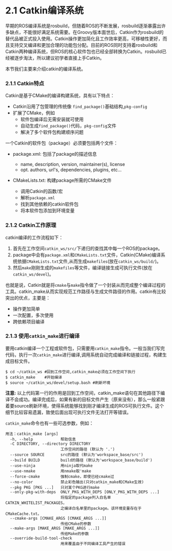 # 2.1 Catkin编译系统

早期的ROS编译系统是rosbuild，但随着ROS的不断发展，rosbuild逐渐暴露出许多缺点，不能很好满足系统需要。在Groovy版本面世后，Catkin作为rosbuild的替代品被正式投入使用。Catkin操作更加简化且工作效率更高，可移植性更好，而且支持交叉编译和更加合理的功能包分配。目前的ROS同时支持着rosbuild和Catkin两种编译系统，但ROS的核心软件包也已经全部转换为Catkin。rosbuild已经被逐步淘汰，所以建议初学者直接上手Catkin。

本节我们主要来介绍catkin的编译系统。
### 2.1.1 Catkin特点

Catkin是基于CMake的编译构建系统，具有以下特点：

* Catkin沿用了包管理的传统像 `find_package()`基础结构,`pkg-config`
* 扩展了CMake，例如
	* 软件包编译后无需安装就可使用
	* 自动生成`find_package()`代码，`pkg-config`文件
	* 解决了多个软件包构建顺序问题

一个Catkin的软件包（package）必须要包括两个文件：

* package.xml: 包括了package的描述信息
	* name, description, version, maintainer(s), license
	* opt. authors, url's, dependencies, plugins, etc...

* CMakeLists.txt: 构建package所需的CMake文件
	* 调用Catkin的函数/宏
	* 解析`package.xml`
	* 找到其他依赖的catkin软件包
	* 将本软件包添加到环境变量

### 2.1.2 Catkin工作原理

catkin编译的工作流程如下：
1. 首先在工作空间`catkin_ws/src/`下递归的查找其中每一个ROS的package。
2. package中会有`package.xml`和`CMakeLists.txt`文件，Catkin(CMake)编译系统依据`CMakeLists.txt`文件,从而生成`makefiles`(放在`catkin_ws/build/`)。
3. 然后`make`刚刚生成的`makefiles`等文件，编译链接生成可执行文件(放在`catkin_ws/devel`)。

也就是说，Catkin就是将`cmake`与`make`指令做了一个封装从而完成整个编译过程的工具。catkin_make从而实现规范工作路径与生成文件路径的作用。catkin有比较突出的优点，主要是：

* 操作更加简单
* 一次配置，多次使用
* 跨依赖项目编译

### 2.1.3 使用`catkin_make`进行编译

要用catkin编译一个工程或软件包，只需要用`catkin_make`指令。一般当我们写完代码，执行一次`catkin_make`进行编译,调用系统自动完成编译和链接过程，构建生成目标文件。

	$ cd ~/catkin_ws #回到工作空间,catkin_make必须在工作空间下执行
	$ catkin_make    #开始编译
	$ source ~/catkin_ws/devel/setup.bash #刷新坏境

**注意:** 以上代码第一行的作用是回到工作空间，catkin_make语句在其他路径下编译不会成功。编译完成后，如果有新的目标文件产生（原来没有），那么一般紧跟着要source刷新环境，使得系统能够找到刚才编译生成的ROS可执行文件。这个细节比较容易遗漏，致使后面出现可执行文件无法打开等错误。

`catkin_make`命令也有一些可选参数，例如：
```
用法：catkin_make [args]
  -h, --help            帮助信息
  -C DIRECTORY, --directory DIRECTORY
                        工作空间的路径 (默认为 '.')
  --source SOURCE       src的路径 (默认为'workspace_base/src')
  --build BUILD         build的路径 (默认为'workspace_base/build')
  --use-ninja           用ninja取代make
  --use-nmake           用nmake取'make
  --force-cmake         强制cmake，即使已经cmake过
  --no-color            禁止彩色输出(只对catkin_make和CMake生效)
  --pkg PKG [PKG ...]   只对某个PKG进行make
  --only-pkg-with-deps  ONLY_PKG_WITH_DEPS [ONLY_PKG_WITH_DEPS ...]
                        将指定的package列入白名单CATKIN_WHITELIST_PACKAGES，
                        之编译白名单里的package。该环境变量存在于CMakeCache.txt。
  --cmake-args [CMAKE_ARGS [CMAKE_ARGS ...]]
                        传给CMake的参数
  --make-args [MAKE_ARGS [MAKE_ARGS ...]]
                        传给Make的参数
  --override-build-tool-check
                        用来覆盖由于不同编译工具产生的错误

```
